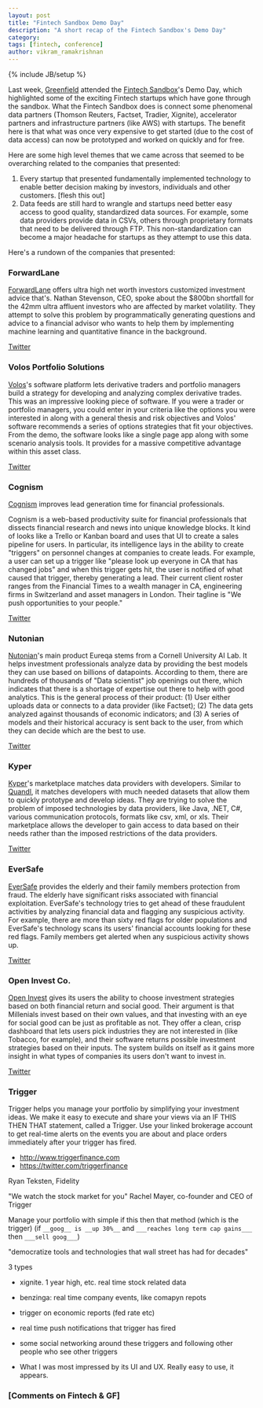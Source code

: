 ```yaml
---
layout: post
title: "Fintech Sandbox Demo Day"
description: "A short recap of the Fintech Sandbox's Demo Day"
category:
tags: [fintech, conference]
author: vikram_ramakrishnan
---
```

{% include JB/setup %}

Last week, [Greenfield](www.greenfieldhq.com) attended the [Fintech Sandbox](http://fintechsandbox.org/)'s Demo Day, which highlighted
some of the exciting Fintech startups which have gone through the sandbox.
What the Fintech Sandbox does is connect some phenomenal data partners
(Thomson Reuters, Factset, Tradier, Xignite), accelerator partners and
infrastructure partners (like AWS) with startups. The benefit here is that
what was once very expensive to get started (due to the cost of data access)
can now be prototyped and worked on quickly and for free.

Here are some high level themes that we came across that seemed to be
overarching related to the companies that presented:

1. Every startup that presented fundamentally implemented technology to enable better decision making by investors, individuals and other customers. [flesh this out]
2. Data feeds are still hard to wrangle and startups need better easy access
to good quality, standardized data sources. For example, some data providers
provide data in CSVs, others through proprietary formats that need to be
delivered through FTP. This non-standardization can become a major headache for
startups as they attempt to use this data.

Here's a rundown of the companies that presented:

### ForwardLane

[ForwardLane](http://forwardlane.com/home.html) offers ultra high net worth investors customized investment
advice that's. Nathan Stevenson, CEO, spoke about the $800bn shortfall for the
42mm ultra affluent investors who are affected by market volatility. They
attempt to solve this problem by programmatically generating questions and
advice to a financial advisor who wants to help them by implementing machine learning and quantitative finance in the background.

[Twitter](https://twitter.com/Forward_Lane)

### Volos Portfolio Solutions
[Volos](http://volossoftware.com/)'s software platform lets derivative traders
and portfolio managers build a strategy for developing and analyzing complex
derivative trades. This was an impressive looking piece of software. If you were
a trader or portfolio managers, you could enter in your criteria like the
options you were interested in along with a general thesis and risk objectives
and Volos' software recommends a series of options strategies that fit your
objectives. From the demo, the software looks like a single page app along with
some scenario analysis tools. It provides for a massive competitive advantage within this asset class.

[Twitter](https://twitter.com/volossoftware)

### Cognism

[Cognism](http://www.cognism.com) improves lead generation time for financial
professionals.

Cognism is a web-based productivity suite for financial professionals that dissects financial research and news into unique knowledge blocks. It kind of looks like
a Trello or Kanban board and uses that UI to create a sales pipeline for users.
In particular, its intelligence lays in the ability to create "triggers" on
personnel changes at companies to create leads. For example, a user can set up
a trigger like "please look up everyone in CA that has changed jobs" and when
this trigger gets hit, the user is notified of what caused that trigger, thereby
generating a lead. Their current client roster ranges from the Financial Times
to a wealth manager in CA, engineering firms in Switzerland and asset managers
in London. Their tagline is "We push opportunities to your people."

[Twitter](https://twitter.com/realCognism)

### Nutonian

[Nutonian](http://nutonian.com)'s main product Eureqa stems from a Cornell
University AI Lab. It helps investment professionals analyze data by providing
the best models they can use based on billions of datapoints. According to them,
there are hundreds of thousands of "Data scientist" job openings out there,
which indicates that there is a shortage of expertise out there to help with
good analytics. This is the general process of their product: (1) User either
uploads data or connects to a data provider (like Factset); (2) The data gets
analyzed against thousands of economic indicators; and (3) A series of models
and their historical accuracy is sent back to the user, from which they can
decide which are the best to use.

[Twitter](https://twitter.com/nutonian)

### Kyper

[Kyper](https://www.kyper.com/)'s marketplace matches data providers with
developers. Similar to [Quandl](https://www.quandl.com/), it matches developers
with much needed datasets that allow them to quickly prototype and develop
ideas. They are trying to solve the problem of imposed technologies by data
providers, like Java, .NET, C#, various communication protocols, formats like
csv, xml, or xls. Their marketplace allows the developer to gain access to data based on their needs rather than the imposed restrictions of the data providers.

[Twitter](https://twitter.com/kyperdata)

### EverSafe
[EverSafe](https://www.eversafe.com/index.html) provides the elderly and their family members protection from
fraud. The elderly have significant risks associated with financial
exploitation. EverSafe's technology tries to get ahead of these fraudulent
activities by analyzing financial data and flagging any suspicious activity.
For example, there are more than sixty red flags for older populations and
EverSafe's technology scans its users' financial accounts looking for these red
flags. Family members get alerted when any suspicious activity shows up.

[Twitter](https://twitter.com/EverSafeSeniors)

### Open Invest Co.
[Open Invest](https://openinvest.co/) gives its users the ability to choose
investment strategies based on both financial return and social good. Their
argument is that Millenials invest based on their own values, and that
investing with an eye for social good can be just as profitable as not. They
offer a clean, crisp dashboard that lets users pick industries they are not
interested in (like Tobacco, for example), and their software returns possible
investment strategies based on their inputs. The system builds on itself as it
gains more insight in what types of companies its users don't want to invest in.

[Twitter](https://twitter.com/openinvestco)

### Trigger
Trigger helps you manage your portfolio by simplifying your investment ideas. We make it easy to execute and share your views via an IF THIS THEN THAT statement, called a Trigger. Use your linked brokerage account to get real-time alerts on the events you are about and place orders immediately after your trigger has fired.
- http://www.triggerfinance.com
- https://twitter.com/triggerfinance

Ryan Teksten, Fidelity

"We watch the stock market for you"
Rachel Mayer, co-founder and CEO of Trigger

Manage your portfolio with simple if this then that method (which is the trigger) (if `__goog__ is __up 30%__` and `___reaches long term cap gains___` then `___sell goog___`)

"democratize tools and technologies that wall street has had for decades"

3 types
- xignite. 1 year high, etc. real time stock related data
- benzinga: real time company events, like comapyn repots
- trigger on economic reports (fed rate etc)

- real time push notifications that trigger has fired
- some social networking around these triggers and following other people who see other triggers

- What I was most impressed by its UI and UX. Really easy to use, it appears.

### [Comments on Fintech & GF]

